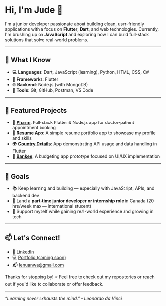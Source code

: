 # Hi, I'm Jude 👋

I'm a junior developer passionate about building clean, user-friendly applications with a focus on **Flutter**, **Dart**, and web technologies. Currently, I'm brushing up on **JavaScript** and exploring how I can build full-stack solutions that solve real-world problems.

---

## 🧠 What I Know

- 💻 **Languages**: Dart, JavaScript (learning), Python, HTML, CSS, C#
- 📱 **Frameworks**: Flutter
- 🌐 **Backend**: Node.js (with MongoDB)
- 🧰 **Tools**: Git, GitHub, Postman, VS Code

---

## 📂 Featured Projects

- 🔐 [**Pharm**](https://github.com/Jud-e/pharm): Full-stack Flutter & Node.js app for doctor-patient appointment booking  
- 📄 [**Resume App**](https://github.com/Jud-e/resume_app): A simple resume portfolio app to showcase my profile and skills  
- 🌍 [**Country Details**](https://github.com/Jud-e/country_details): App demonstrating API usage and data handling in Flutter  
- 💸 [**Bankee**](https://github.com/Jud-e/bankee): A budgeting app prototype focused on UI/UX implementation

---

## 🚀 Goals

- 📚 Keep learning and building — especially with JavaScript, APIs, and backend dev  
- 💼 Land a **part-time junior developer or internship role** in Canada (20 hrs/week max — international student)  
- 💸 Support myself while gaining real-world experience and growing in tech

---

## 📫 Let's Connect!

- 💼 [LinkedIn](https://www.linkedin.com/in/jude-ovien/)
- 💻 [Portfolio (coming soon)]()
- 📬 [lenuanwa@gmail.com](mailto:lenuanwa@gmail.com)

Thanks for stopping by! ⭐ Feel free to check out my repositories or reach out if you'd like to collaborate or offer feedback.

---

*“Learning never exhausts the mind.” – Leonardo da Vinci*
